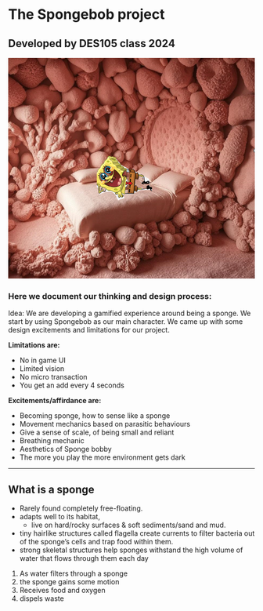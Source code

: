 # The Spongebob project
## Developed by DES105 class 2024
![SpongeBob](https://github.com/Mehrpouya/DES105/blob/main/SpongeBobBedroom.png)

### Here we document our thinking and design process:
Idea: We are developing a gamified experience around being a sponge. We start by using Spongebob as our main character. 
We came up with some design excitements and limitations for our project. 

**Limitations are:**
- No in game UI
- Limited vision
- No micro transaction
- You get an add every 4 seconds

  
**Excitements/affirdance are:**
- Becoming sponge, how to sense like a sponge
- Movement mechanics based on parasitic behaviours
- Give a sense of scale, of being small and reliant
- Breathing mechanic
- Aesthetics of Sponge bobby
- The more you play the more environment gets dark

 -----------------------------

## What is a sponge
- Rarely found completely free-floating.
- adapts well to its habitat, 
  - live on hard/rocky surfaces & soft sediments/sand and mud.
- tiny hairlike structures called flagella create currents to filter bacteria out of the sponge’s cells and trap food within them. 
- strong skeletal structures help sponges withstand the high volume of water that flows through them each day

1. As water filters through a sponge
2. the sponge gains some motion
3. Receives food and oxygen
4. dispels waste


